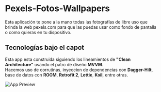 # Pexels-Fotos-Wallpapers
Esta aplicación te pone a la mano todas las fotografías de libre uso que brinda la web pexels.com para que las puedas usar como fondo de pantalla o como quieras en tu dispositivo.

## Tecnologías bajo el capot
Esta app esta construida siguiendo los lineamientos de **"Clean Architecture"** usando el patro de diseño **MVVM**.\
Hacemos uso de corrutinas, inyeccion de dependencias con **Dagger-Hilt**, base de datos con **ROOM**, **Retrofit 2**, **Lottie**, **Koil**, entre otras.

![App Preview](https://github.com/mbove77/Pexels-Fotos-Wallpapers/blob/master/screenshot/pexel-preview.gif?raw=true)


